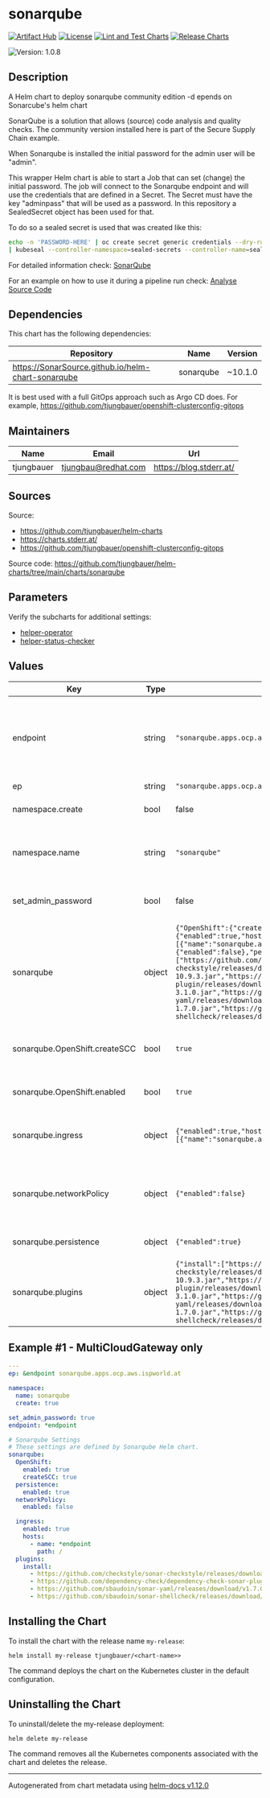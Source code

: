 

# sonarqube

  [![Artifact Hub](https://img.shields.io/endpoint?url=https://artifacthub.io/badge/repository/openshift-bootstraps)](https://artifacthub.io/packages/search?repo=openshift-bootstraps)
  [![License](https://img.shields.io/badge/License-Apache_2.0-blue.svg)](https://opensource.org/licenses/Apache-2.0)
  [![Lint and Test Charts](https://github.com/tjungbauer/helm-charts/actions/workflows/lint_and_test_charts.yml/badge.svg)](https://github.com/tjungbauer/helm-charts/actions/workflows/lint_and_test_charts.yml)
  [![Release Charts](https://github.com/tjungbauer/helm-charts/actions/workflows/release.yml/badge.svg)](https://github.com/tjungbauer/helm-charts/actions/workflows/release.yml)

  ![Version: 1.0.8](https://img.shields.io/badge/Version-1.0.8-informational?style=flat-square)

 

  ## Description

  A Helm chart to deploy sonarqube community edition -d epends on Sonarcube's helm chart

SonarQube is a solution that allows (source) code analysis and quality checks. The community version installed here is part of the Secure Supply Chain example.

When Sonarqube is installed the initial password for the admin user will be "admin".

This wrapper Helm chart is able to start a Job that can set (change) the initial password.
The job will connect to the Sonarqube endpoint and will use the credentials that are defined in a Secret. The Secret must have the key "adminpass" that will be used as a password.
In this repository a SealedSecret object has been used for that.

To do so a sealed secret is used that was created like this:

```bash
echo -n 'PASSWORD-HERE' | oc create secret generic credentials --dry-run=client --from-file=adminpass=/dev/stdin -o yaml -n sonarqube \
| kubeseal --controller-namespace=sealed-secrets --controller-name=sealed-secrets --format yaml
```

For detailed information check: [SonarQube](https://www.sonarsource.com/products/sonarqube/)

For an example on how to use it during a pipeline run check: [Analyse Source Code](https://blog.stderr.at/securesupplychain/2023-06-18-securesupplychain-step3/)

## Dependencies

This chart has the following dependencies:

| Repository | Name | Version |
|------------|------|---------|
| https://SonarSource.github.io/helm-chart-sonarqube | sonarqube | ~10.1.0 |

It is best used with a full GitOps approach such as Argo CD does. For example, https://github.com/tjungbauer/openshift-clusterconfig-gitops

## Maintainers

| Name | Email | Url |
| ---- | ------ | --- |
| tjungbauer | <tjungbau@redhat.com> | <https://blog.stderr.at/> |

## Sources
Source:
* <https://github.com/tjungbauer/helm-charts>
* <https://charts.stderr.at/>
* <https://github.com/tjungbauer/openshift-clusterconfig-gitops>

Source code: https://github.com/tjungbauer/helm-charts/tree/main/charts/sonarqube

## Parameters

Verify the subcharts for additional settings:

* [helper-operator](https://github.com/tjungbauer/helm-charts/tree/main/charts/helper-operator)
* [helper-status-checker](https://github.com/tjungbauer/helm-charts/tree/main/charts/helper-operator)

## Values

| Key | Type | Default | Description |
|-----|------|---------|-------------|
| endpoint | string | `"sonarqube.apps.ocp.aws.ispworld.at"` | Endpoint so that the Job that is configuring the initial password can connect. |
| ep | string | `"sonarqube.apps.ocp.aws.ispworld.at"` |  |
| namespace.create | bool | false | Shall the namespace be created? |
| namespace.name | string | `"sonarqube"` | Namespace where Sonarqube shall be deployed |
| set_admin_password | bool | false | Start a Job to set an initial password |
| sonarqube | object | `{"OpenShift":{"createSCC":true,"enabled":true},"ingress":{"enabled":true,"hosts":[{"name":"sonarqube.apps.ocp.aws.ispworld.at","path":"/"}]},"networkPolicy":{"enabled":false},"persistence":{"enabled":true},"plugins":{"install":["https://github.com/checkstyle/sonar-checkstyle/releases/download/10.9.3/checkstyle-sonar-plugin-10.9.3.jar","https://github.com/dependency-check/dependency-check-sonar-plugin/releases/download/3.1.0/sonar-dependency-check-plugin-3.1.0.jar","https://github.com/sbaudoin/sonar-yaml/releases/download/v1.7.0/sonar-yaml-plugin-1.7.0.jar","https://github.com/sbaudoin/sonar-shellcheck/releases/download/v2.5.0/sonar-shellcheck-plugin-2.5.0.jar"]}}` | Sonarqube Settings These settings are defined by Sonarqube Helm chart. |
| sonarqube.OpenShift.createSCC | bool | `true` | The SCC should be created for OpenShift deployment. |
| sonarqube.OpenShift.enabled | bool | `true` | OpenShift should be enabled |
| sonarqube.ingress | object | `{"enabled":true,"hosts":[{"name":"sonarqube.apps.ocp.aws.ispworld.at","path":"/"}]}` | Endable ingress, using the defind endpoint. |
| sonarqube.networkPolicy | object | `{"enabled":false}` | Enable Network Polocies ... maybe I should set this to true |
| sonarqube.persistence | object | `{"enabled":true}` | Keep the data persistent |
| sonarqube.plugins | object | `{"install":["https://github.com/checkstyle/sonar-checkstyle/releases/download/10.9.3/checkstyle-sonar-plugin-10.9.3.jar","https://github.com/dependency-check/dependency-check-sonar-plugin/releases/download/3.1.0/sonar-dependency-check-plugin-3.1.0.jar","https://github.com/sbaudoin/sonar-yaml/releases/download/v1.7.0/sonar-yaml-plugin-1.7.0.jar","https://github.com/sbaudoin/sonar-shellcheck/releases/download/v2.5.0/sonar-shellcheck-plugin-2.5.0.jar"]}` | additional plugins to install |

## Example #1 - MultiCloudGateway only

```yaml
---
ep: &endpoint sonarqube.apps.ocp.aws.ispworld.at

namespace:
  name: sonarqube
  create: true

set_admin_password: true
endpoint: *endpoint

# Sonarqube Settings
# These settings are defined by Sonarqube Helm chart.
sonarqube:
  OpenShift:
    enabled: true
    createSCC: true
  persistence:
    enabled: true
  networkPolicy:
    enabled: false

  ingress:
    enabled: true
    hosts:
      - name: *endpoint
        path: /
  plugins:
    install:
      - https://github.com/checkstyle/sonar-checkstyle/releases/download/10.9.3/checkstyle-sonar-plugin-10.9.3.jar
      - https://github.com/dependency-check/dependency-check-sonar-plugin/releases/download/3.1.0/sonar-dependency-check-plugin-3.1.0.jar
      - https://github.com/sbaudoin/sonar-yaml/releases/download/v1.7.0/sonar-yaml-plugin-1.7.0.jar
      - https://github.com/sbaudoin/sonar-shellcheck/releases/download/v2.5.0/sonar-shellcheck-plugin-2.5.0.jar
```

## Installing the Chart

To install the chart with the release name `my-release`:

```console
helm install my-release tjungbauer/<chart-name>>
```

The command deploys the chart on the Kubernetes cluster in the default configuration.

## Uninstalling the Chart

To uninstall/delete the my-release deployment:

```console
helm delete my-release
```

The command removes all the Kubernetes components associated with the chart and deletes the release.

----------------------------------------------
Autogenerated from chart metadata using [helm-docs v1.12.0](https://github.com/norwoodj/helm-docs/releases/v1.12.0)
